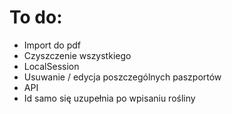 # To do:
- Import do pdf
- Czyszczenie wszystkiego
- LocalSession
- Usuwanie / edycja poszczególnych paszportów
- API
- Id samo się uzupełnia po wpisaniu rośliny
